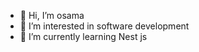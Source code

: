 - 👋 Hi, I’m osama
- 👀 I’m interested in software development
- 🌱 I’m currently learning Nest js

<!---
osama-rf/osama-rf is a ✨ special ✨ repository because its `README.md` (this file) appears on your GitHub profile.
You can click the Preview link to take a look at your changes.
--->

